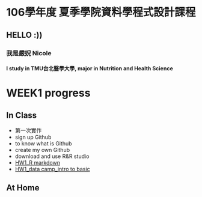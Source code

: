 ﻿# 106學年度 夏季學院資料學程式設計課程
## HELLO :))
### 我是嚴婗 Nicole 
#### I study in TMU台北醫學大學, major in Nutrition and Health Science 

# WEEK1 progress
## In Class
* 第一次實作
* sign up Github
* to know what is Github
* create my own Github
* download and use R&R studio
* [HW1_R markdown](https://nicoleyen.github.io/ex1/WEEK1/HW1.html)
* [HW1_data camp_intro to basic](https://nicoleyen.github.io/ex1/WEEK1/HW1_data_camp-Intro_to_basics.html)
## At Home


